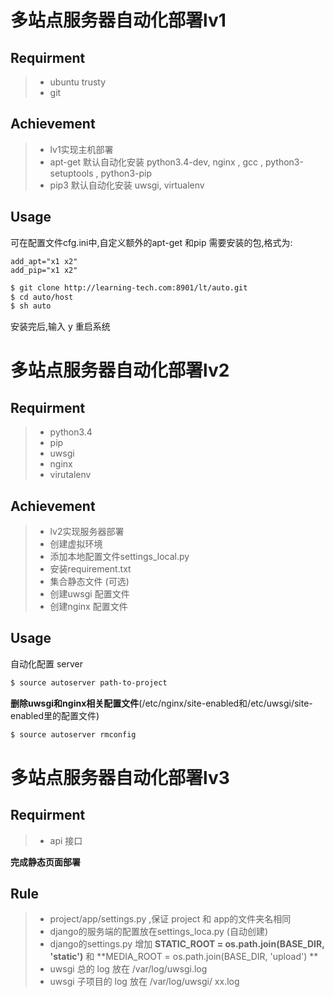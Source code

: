# 多站点服务器自动化部署lv1

## Requirment
> * ubuntu trusty
> * git

## Achievement

> * lv1实现主机部署
> * apt-get 默认自动化安装 python3.4-dev, nginx , gcc , python3-setuptools ,  python3-pip   
> * pip3 默认自动化安装 uwsgi, virtualenv 

## Usage

可在配置文件cfg.ini中,自定义额外的apt-get 和pip 需要安装的包,格式为:

	add_apt="x1 x2"
	add_pip="x1 x2"


 
```bash
$ git clone http://learning-tech.com:8901/lt/auto.git
$ cd auto/host
$ sh auto
```
安装完后,输入 y 重启系统

# 多站点服务器自动化部署lv2

## Requirment
> * python3.4
> * pip
> * uwsgi
> * nginx
> * virutalenv



## Achievement

> * lv2实现服务器部署
> * 创建虚拟环境
> *  添加本地配置文件settings_local.py
> * 安装requirement.txt
> * 集合静态文件 (可选)
> * 创建uwsgi 配置文件 
> * 创建nginx 配置文件



## Usage

自动化配置 server
```bash
$ source autoserver path-to-project
```

**删除uwsgi和nginx相关配置文件**(/etc/nginx/site-enabled和/etc/uwsgi/site-enabled里的配置文件)

```bash
$ source autoserver rmconfig
```



# 多站点服务器自动化部署lv3


## Requirment
> * api 接口


**完成静态页面部署**


## Rule

> * project/app/settings.py ,保证 project 和 app的文件夹名相同
> * django的服务端的配置放在settings_loca.py (自动创建)
> * django的settings.py 增加  **STATIC_ROOT = os.path.join(BASE_DIR,  'static')** 和 **MEDIA_ROOT = os.path.join(BASE_DIR,  'upload') **
> * uwsgi 总的 log 放在 /var/log/uwsgi.log
> * uwsgi 子项目的 log 放在 /var/log/uwsgi/ xx.log









